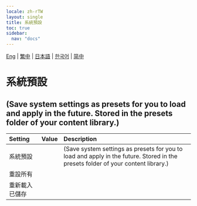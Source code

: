 ```yaml
---
locale: zh-rTW
layout: single
title: 系統預設
toc: true
sidebar:
  nav: "docs"
---
```

[Eng](/dancexr/menu/2025.4/scene/system_presets.md) | [繁中](/tw/dancexr/menu/2025.4/scene/system_presets.md) | [日本語](/jp/dancexr/menu/2025.4/scene/system_presets.md) | [한국어](/kr/dancexr/menu/2025.4/scene/system_presets.md) | [简中](/zh/dancexr/menu/2025.4/scene/system_presets.md)
# 系統預設
## (Save system settings as presets for you to load and apply in the future. Stored in the presets folder of your content library.)
| Setting | Value | Description |
| :--- | --- | :--- |
| 系統預設 || (Save system settings as presets for you to load and apply in the future. Stored in the presets folder of your content library.)
| 重設所有 || 
| 重新載入已儲存 || 
